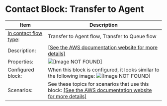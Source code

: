 # Contact Block: Transfer to Agent<a name="transfer-to-agent-block"></a>


| Item | Description | 
| --- | --- | 
|  [In contact flow type](create-contact-flow.md#contact-flow-types):  | Transfer to Agent flow, Transfer to Queue flow  | 
|  Description:  |  [\[See the AWS documentation website for more details\]](http://docs.aws.amazon.com/connect/latest/adminguide/transfer-to-agent-block.html)  | 
|  Properties:  |  ![\[Image NOT FOUND\]](http://docs.aws.amazon.com/connect/latest/adminguide/images/transfer-to-agent-properties.png)  | 
|  Configured block:  |  When this block is configured, it looks similar to the following image: ![\[Image NOT FOUND\]](http://docs.aws.amazon.com/connect/latest/adminguide/images/transfer-to-agent-configured.png)  | 
|  Scenarios:  |  See these topics for scenarios that use this block: [\[See the AWS documentation website for more details\]](http://docs.aws.amazon.com/connect/latest/adminguide/transfer-to-agent-block.html)  | 